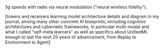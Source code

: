 5g speeds with radio via neural modulation ("neural wireless fidelity"). 

[towers and receivers learning model architecture details and diagram in my journal, among many other concrete AI blueprints, including cognitive architectures and cybernetic frameworks, in particular multi-modal and what I called "self-meta learners" as well as specifics about UnifiedML enough to last the next 20 years of advancement, from Replay to Environment to Agent]
